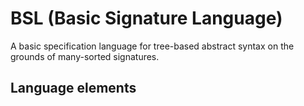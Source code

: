 # BSL (Basic Signature Language)
A basic specification language for tree-based abstract syntax on the grounds of many-sorted signatures.
## Language elements

